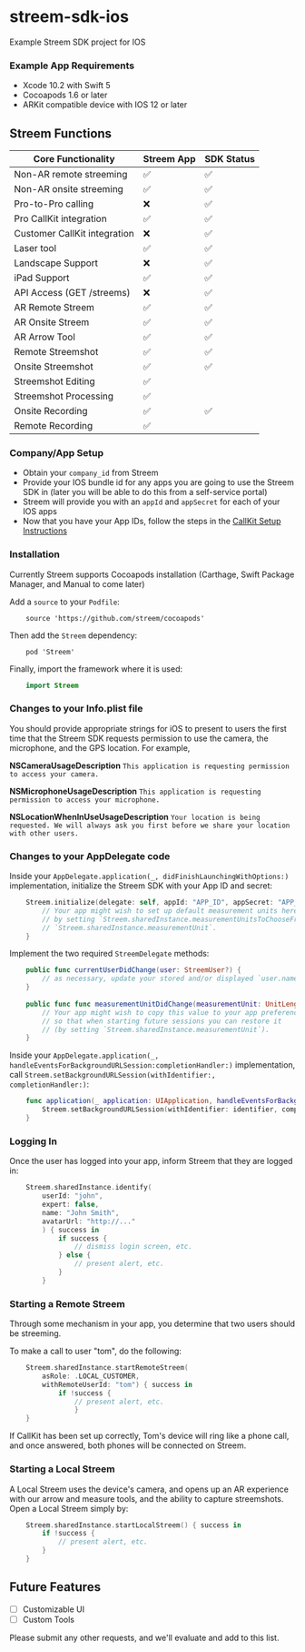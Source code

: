 # streem-sdk-ios
Example Streem SDK project for IOS

### Example App Requirements

* Xcode 10.2 with Swift 5
* Cocoapods 1.6 or later
* ARKit compatible device with IOS 12 or later

## Streem Functions

| Core Functionality                                | Streem App        | SDK Status        |
| ------------------------------------------------- | ----------------- | ----------------- |
| Non-AR remote streeming                           | ✅ 				| ✅                |
| Non-AR onsite streeming                           | ✅ 				| ✅                |
| Pro-to-Pro calling                                | ❌ 				| ✅                |
| Pro CallKit integration                           | ✅ 				| ✅                |
| Customer CallKit integration                      | ❌ 				| ✅                |
| Laser tool                                        | ✅ 				| ✅                |
| Landscape Support                                 | ❌ 				| ✅                |
| iPad Support                                      | ✅ 				| ✅                |
| API Access (GET /streems)                         | ❌ 				| ✅                |
| AR Remote Streem                                  | ✅ 				| ✅                |
| AR Onsite Streem                                  | ✅ 				| ✅                |
| AR Arrow Tool                                     | ✅ 				| ✅                |
| Remote Streemshot                                 | ✅ 				| ✅                |
| Onsite Streemshot                           	    | ✅ 				| ✅                |
| Streemshot Editing                                | ✅					|                   |
| Streemshot Processing                             | ✅					|                   |
| Onsite Recording                           	    | ✅ 				| ✅                |
| Remote Recording                                  | ✅ 				|                   |


### Company/App Setup

* Obtain your `company_id` from Streem
* Provide your IOS bundle id for any apps you are going to use the Streem SDK in (later you will be able to do this from a self-service portal)
* Streem will provide you with an `appId` and `appSecret` for each of your IOS apps
* Now that you have your App IDs, follow the steps in the [CallKit Setup Instructions](docs/callkit.md)

### Installation

Currently Streem supports Cocoapods installation (Carthage, Swift Package Manager, and Manual to come later)

Add a `source` to your `Podfile`:
```
    source 'https://github.com/streem/cocoapods'
```

Then add the `Streem` dependency:

```
    pod 'Streem'
```

Finally, import the framework where it is used:

```swift
    import Streem
```



### Changes to your Info.plist file

You should provide appropriate strings for iOS to present to users the first time that the Streem SDK requests permission to use the camera, the microphone, and the GPS location. For example,

**NSCameraUsageDescription**
`This application is requesting permission to access your camera.`

**NSMicrophoneUsageDescription**
`This application is requesting permission to access your microphone.`

**NSLocationWhenInUseUsageDescription**
`Your location is being requested. We will always ask you first before we share your location with other users.`


### Changes to your AppDelegate code

Inside your `AppDelegate.application(_, didFinishLaunchingWithOptions:)` implementation, initialize the Streem SDK with your App ID and secret:

```swift
    Streem.initialize(delegate: self, appId: "APP_ID", appSecret: "APP_SECRET") {
        // Your app might wish to set up default measurement units here,
        // by setting `Streem.sharedInstance.measurementUnitsToChooseFrom` and
        // `Streem.sharedInstance.measurementUnit`.
    }
```

Implement the two required `StreemDelegate` methods:

```swift
    public func currentUserDidChange(user: StreemUser?) {
        // as necessary, update your stored and/or displayed `user.name` and `user.id`
    }
    
    public func func measurementUnitDidChange(measurementUnit: UnitLength) {
        // Your app might wish to copy this value to your app preferences,
        // so that when starting future sessions you can restore it
        // (by setting `Streem.sharedInstance.measurementUnit`).
    }
```

Inside your `AppDelegate.application(_, handleEventsForBackgroundURLSession:completionHandler:)` implementation,  call `Streem.setBackgroundURLSession(withIdentifier:, completionHandler:)`:

```swift
    func application(_ application: UIApplication, handleEventsForBackgroundURLSession identifier: String, completionHandler: @escaping () -> Void) {
        Streem.setBackgroundURLSession(withIdentifier: identifier, completionHandler: completionHandler)
    }
```


### Logging In

Once the user has logged into your app, inform Streem that they are logged in:

```swift
    Streem.sharedInstance.identify(
        userId: "john",
        expert: false,
        name: "John Smith", 
        avatarUrl: "http://..."
        ) { success in
            if success {
                // dismiss login screen, etc.
            } else {
                // present alert, etc.
            }
        }
```


### Starting a Remote Streem

Through some mechanism in your app, you determine that two users should be streeming.

To make a call to user "tom", do the following:

```swift
    Streem.sharedInstance.startRemoteStreem(
        asRole: .LOCAL_CUSTOMER,
        withRemoteUserId: "tom") { success in
            if !success {
                // present alert, etc.
                }
    }
```

If CallKit has been set up correctly, Tom's device will ring like a phone call, and once answered, both phones will be connected on Streem.


### Starting a Local Streem

A Local Streem uses the device's camera, and opens up an AR experience with our arrow and measure tools, and the ability to capture streemshots.  Open a Local Streem simply by:

```swift
    Streem.sharedInstance.startLocalStreem() { success in
        if !success {
            // present alert, etc.
        }
    }
```


## Future Features

* [ ] Customizable UI
* [ ] Custom Tools

Please submit any other requests, and we'll evaluate and add to this list. 

